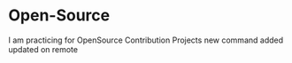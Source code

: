 # Open-Source
I am practicing for OpenSource Contribution Projects 
new command added
updated on remote
